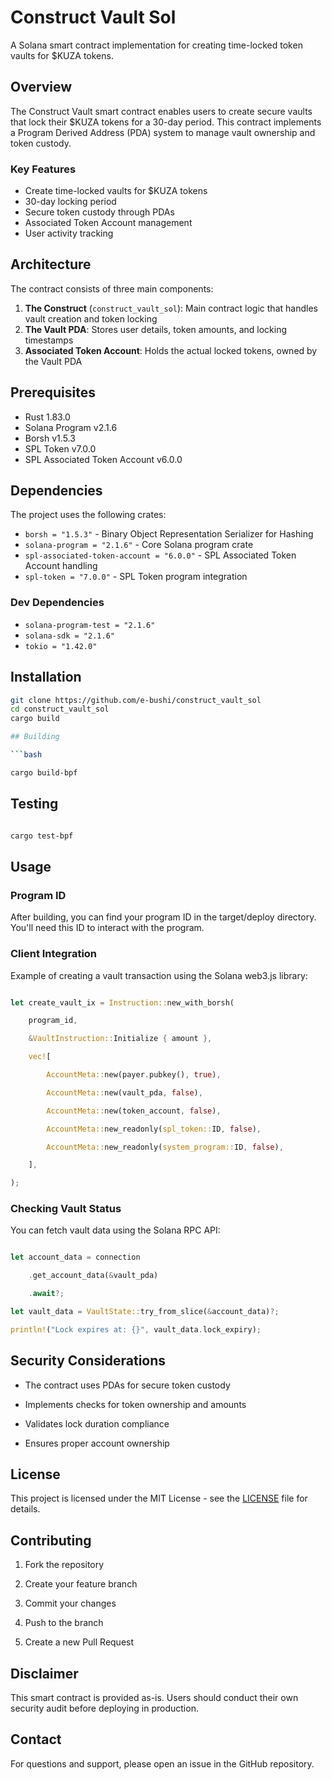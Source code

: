 # Construct Vault Sol

A Solana smart contract implementation for creating time-locked token vaults for $KUZA tokens.

## Overview

The Construct Vault smart contract enables users to create secure vaults that lock their $KUZA tokens for a 30-day period. This contract implements a Program Derived Address (PDA) system to manage vault ownership and token custody.

### Key Features

- Create time-locked vaults for $KUZA tokens
- 30-day locking period
- Secure token custody through PDAs
- Associated Token Account management
- User activity tracking

## Architecture

The contract consists of three main components:

1. **The Construct** (`construct_vault_sol`): Main contract logic that handles vault creation and token locking
2. **The Vault PDA**: Stores user details, token amounts, and locking timestamps
3. **Associated Token Account**: Holds the actual locked tokens, owned by the Vault PDA

## Prerequisites

- Rust 1.83.0
- Solana Program v2.1.6
- Borsh v1.5.3
- SPL Token v7.0.0
- SPL Associated Token Account v6.0.0

## Dependencies

The project uses the following crates:
- `borsh = "1.5.3"` - Binary Object Representation Serializer for Hashing
- `solana-program = "2.1.6"` - Core Solana program crate
- `spl-associated-token-account = "6.0.0"` - SPL Associated Token Account handling
- `spl-token = "7.0.0"` - SPL Token program integration

### Dev Dependencies
- `solana-program-test = "2.1.6"`
- `solana-sdk = "2.1.6"`
- `tokio = "1.42.0"`

## Installation

```bash
git clone https://github.com/e-bushi/construct_vault_sol
cd construct_vault_sol
cargo build

## Building

```bash

cargo build-bpf

```

## Testing

```bash

cargo test-bpf

```

## Usage

### Program ID

After building, you can find your program ID in the target/deploy directory. You'll need this ID to interact with the program.

### Client Integration

Example of creating a vault transaction using the Solana web3.js library:

```rust

let create_vault_ix = Instruction::new_with_borsh(

    program_id,

    &VaultInstruction::Initialize { amount },

    vec![

        AccountMeta::new(payer.pubkey(), true),

        AccountMeta::new(vault_pda, false),

        AccountMeta::new(token_account, false),

        AccountMeta::new_readonly(spl_token::ID, false),

        AccountMeta::new_readonly(system_program::ID, false),

    ],

);

```

### Checking Vault Status

You can fetch vault data using the Solana RPC API:

```rust

let account_data = connection

    .get_account_data(&vault_pda)

    .await?;

let vault_data = VaultState::try_from_slice(&account_data)?;

println!("Lock expires at: {}", vault_data.lock_expiry);

```

## Security Considerations

- The contract uses PDAs for secure token custody

- Implements checks for token ownership and amounts

- Validates lock duration compliance

- Ensures proper account ownership

## License

This project is licensed under the MIT License - see the [LICENSE](LICENSE) file for details.

## Contributing

1. Fork the repository

2. Create your feature branch

3. Commit your changes

4. Push to the branch

5. Create a new Pull Request

## Disclaimer

This smart contract is provided as-is. Users should conduct their own security audit before deploying in production.

## Contact

For questions and support, please open an issue in the GitHub repository.

